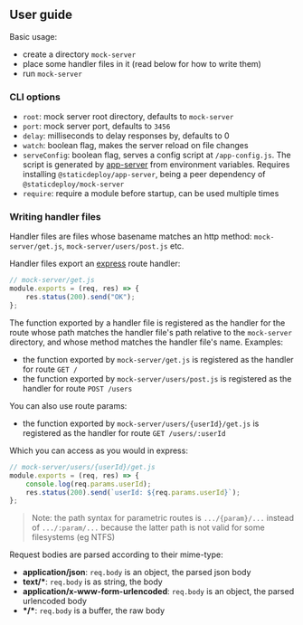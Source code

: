 ## User guide

Basic usage:

- create a directory `mock-server`
- place some handler files in it (read below for how to write them)
- run `mock-server`

### CLI options

- `root`: mock server root directory, defaults to `mock-server`
- `port`: mock server port, defaults to `3456`
- `delay`: milliseconds to delay responses by, defaults to 0
- `watch`: boolean flag, makes the server reload on file changes
- `serveConfig`: boolean flag, serves a config script at `/app-config.js`. The
  script is generated by
  [app-server](https://github.com/staticdeploy/app-server) from environment
  variables. Requires installing `@staticdeploy/app-server`, being a peer
  dependency of `@staticdeploy/mock-server`
- `require`: require a module before startup, can be used multiple times

### Writing handler files

Handler files are files whose basename matches an http method:
`mock-server/get.js`, `mock-server/users/post.js` etc.

Handler files export an [express](http://expressjs.com) route handler:

```js
// mock-server/get.js
module.exports = (req, res) => {
    res.status(200).send("OK");
};
```

The function exported by a handler file is registered as the handler for the
route whose path matches the handler file's path relative to the `mock-server`
directory, and whose method matches the handler file's name. Examples:

- the function exported by `mock-server/get.js` is registered as the handler
  for route `GET /`
- the function exported by `mock-server/users/post.js` is registered as the
  handler for route `POST /users`

You can also use route params:

- the function exported by `mock-server/users/{userId}/get.js` is registered as
  the handler for route `GET /users/:userId`

Which you can access as you would in express:

```js
// mock-server/users/{userId}/get.js
module.exports = (req, res) => {
    console.log(req.params.userId);
    res.status(200).send(`userId: ${req.params.userId}`);
};
```

> Note: the path syntax for parametric routes is `.../{param}/...` instead of
> `.../:param/...` because the latter path is not valid for some filesystems (eg
> NTFS)

Request bodies are parsed according to their mime-type:

- **application/json**: `req.body` is an object, the parsed json body
- **text/\***: `req.body` is as string, the body
- **application/x-www-form-urlencoded**: `req.body` is an object, the parsed
  urlencoded body
- **\*/\***: `req.body` is a buffer, the raw body
